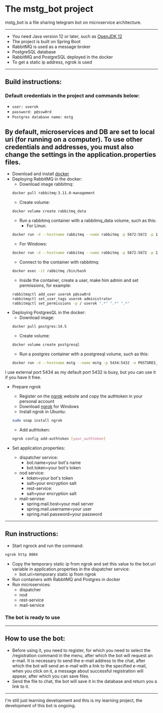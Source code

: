 # The mstg_bot project

mstg_bot is a file sharing telegram bot on microservice architecture.

---------------------------------------------------------------------------------------------------------------
- You need Java version 12 or later, such as [OpenJDK 12](https://jdk.java.net/12/)
- The project is built on Spring Boot
- RabbitMQ is used as a message broker
- PostgreSQL database
- RabbitMQ and PostgreSQL deployed in the docker
- To get a static ip address, ngrok is used
---------------------------------------------------------------------------------------------------------------
## Build instructions:

### Default credentials in the project and commands below:
- `user: userok`
- `password: p@ssw0rd`
- `Postgres database name: mstg`

By default, microservices and DB are set to local uri (for running on a computer). 
To use other credentials and addresses, you must also change the settings in the application.properties files.
---------------------------------------------------------------------------------------------------------------
- Download and install [docker](https://www.docker.com)
- Deploying RabbitMQ in the docker:
  - Download image rabbitmq: 
  ```bash
  docker pull rabbitmq:3.11.0-management
  ```
  - Create volume: 
  ```bash
  docker volume create rabbitmq_data
  ```
  - Run a rabbitmq container with a rabbitmq_data volume, such as this:
    - For Linux:
  ```bash 
  docker run -d --hostname rabbitmq --name rabbitmq -p 5672:5672 -p 15672:15672 -v rabbitmq_data:/var/lib/rabbitmq --restart=unless-stopped rabbitmq:3.11.0-management
  ```
    - For Windows:
  ```bash
  docker run -d --hostname rabbitmq --name rabbitmq -p 5672:5672 -p 15672:15672 -v rabbitmq_data:/var/lib/docker/volumes/rabbitmq_data/_data --restart=unless-stopped rabbitmq:3.11.0-management
  ```
  - Connect to the container with rabbitmq:
  ```bash 
  docker exec -it rabbitmq /bin/bash
  ```
  - Inside the container, create a user, make him admin and set permissions, for example:
  ```bash 
  rabbitmqctl add_user userok p@ssw0rd
  rabbitmqctl set_user_tags userok administrator
  rabbitmqctl set_permissions -p / userok ".*" ".*" ".*"
  ```
- Deploying PostgresQL in the docker:
  - Download image:
  ```bash 
  docker pull postgres:14.5
  ```
  - Create volume: 
  ```bash 
  docker volume create postgresql
  ```
  - Run a postgres container with a postgresql volume, such as this:
  ```bash 
  docker run -d --hostname mstg --name mstg -p 5434:5432 -e POSTGRES_USER=userok -e POSTGRES_PASSWORD=p@ssw0rd -e POSTGRES_DB=mstg -v /data:/var/lib/docker/volumes/postgresql/_data --restart=unless-stopped postgres:14.5
  ```
I use external port 5434 as my default port 5432 is busy, but you can use it if you have it free.

- Prepare ngrok
  - Register on the [ngrok](https://ngrok.com) website and copy the authtoken in your personal account
  - Download [ngrok](https://ngrok.com/download) for Windows
  - Install ngrok in Ubuntu:
  ```bash 
  sudo snap install ngrok
  ```
  - Add authtoken:
  ```bash 
  ngrok config add-authtoken [your_authtoken]
  ```

- Set application.properties:
  - dispatcher service:
    - bot.name=your bot's name 
    - bot.token=your bot's token 
  - nod service:
    - token=your bot's token
    - salt=your encryption salt
    - rest-service:
    - salt=your encryption salt
  - mail-servise:
    - spring.mail.host=your mail server
    - spring.mail.username=your user
    - spring.mail.password=your password
---------------------------------------------------------------------------------------------------------------
## Run instructions:

- Start ngrock and run the command:
```bash 
ngrok http 8084
```
- Copy the temporary static ip from ngrok and set this value to the bot.uri variable in application.properties in the dispatcher service:
  - bot.uri=temporary static ip from ngrok
- Run containers with RabbitMQ and Postgres in docker
- Run microservices:
  - dispatcher
  - nod
  - rest-service
  - mail-service
  
### The bot is ready to use

---------------------------------------------------------------------------------------------------------------
## How to use the bot:

- Before using it, you need to register, for which you need to select the /registration command in the menu, after which the bot will request an e-mail. It is necessary to send the e-mail address to the chat, after which the bot will send an e-mail with a link to the specified e-mail, when you click on it, a message about successful registration will appear, after which you can save files.
- Send the file to chat, the bot will save it in the database and return you a link to it.
---------------------------------------------------------------------------------------------------------------
I'm still just learning development and this is my learning project, the development of this bot is ongoing.